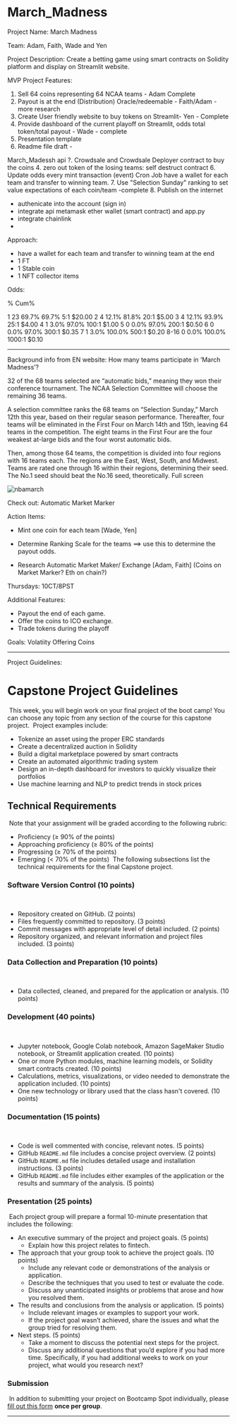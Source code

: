 # March_Madness
Project Name: March Madness

Team: Adam, Faith, Wade and Yen

Project Description: Create a betting game using smart contracts on Solidity platform and display on Streamlit website.

MVP Project Features: 
1. Sell 64 coins representing 64 NCAA teams - Adam Complete
2. Payout is at the end (Distribution) Oracle/redeemable - Faith/Adam - more research
3. Create User friendly website to buy tokens on Streamlit- Yen - Complete
4. Provide dashboard of the current playoff on Streamlit, odds total token/total payout - Wade - complete
5. Presentation template
6. Readme file draft - 

March_Madessh api
?. Crowdsale and Crowdsale Deployer contract to buy the coins
4. zero out token of the losing teams: self destruct contract
6. Update odds every mint transaction (event) Cron Job
have a wallet for each team and transfer to winning team.
7. Use "Selection Sunday" ranking to set value expectations of each coin/team -complete
8. Publish on the internet
- authenicate into the account (sign in)
- integrate api metamask ether wallet (smart contract) and app.py
- integrate chainlink
- 

Approach:
- have a wallet for each team and transfer to winning team at the end
- 1 FT
- 1 Stable coin
- 1 NFT collector items

Odds:

%	Cum%			
						
1	23	69.7%	69.7%		5:1	 $20.00
2	4	12.1%	81.8%		20:1	 $5.00
3	4	12.1%	93.9%		25:1	 $4.00
4	1	3.0%	97.0%		100:1	 $1.00
5	0	0.0%	97.0%		200:1	 $0.50
6	0	0.0%	97.0%		300:1	 $0.35
7	1	3.0%	100.0%		500:1	 $0.20
8-16	0	0.0%	100.0%		1000:1	 $0.10

-----------------------------------------------------------------------------------
Background info from EN website:
How many teams participate in ‘March Madness’?

32 of the 68 teams selected are “automatic bids,” meaning they won their conference tournament. The NCAA Selection Committee will choose the remaining 36 teams.

A selection committee ranks the 68 teams on “Selection Sunday,” March 12th this year, based on their regular season performance. Thereafter, four teams will be eliminated in the First Four on March 14th and 15th, leaving 64 teams in the competition. The eight teams in the First Four are the four weakest at-large bids and the four worst automatic bids.

Then, among those 64 teams, the competition is divided into four regions with 16 teams each. The regions are the East, West, South, and Midwest. Teams are rated one through 16 within their regions, determining their seed. The No.1 seed should beat the No.16 seed, theoretically.
Full screen

![nbamarch](https://en.as.com/ncaa/how-many-teams-are-in-march-madness-how-are-teams-selected-n/)



Check out: 
Automatic Market Marker

Action Items:
- Mint one coin for each team [Wade, Yen]
- Determine Ranking Scale for the teams ==> use this to determine the payout odds.

- Research Automatic Market Maker/ Exchange [Adam, Faith]
(Coins on Market Marker? Eth on chain?)


Thursdays:  10CT/8PST

Additional Features:
* Payout the end of each game. 
* Offer the coins to ICO exchange.
* Trade tokens during the playoff

Goals: 
Volatiity 
Offering Coins


---------------------------------------------------------------------------------------------------------
Project Guidelines: 
# Capstone Project Guidelines
​
This week, you will begin work on your final project of the boot camp! You can choose any topic from any section of the course for this capstone project.
​
Project examples include:
​
* Tokenize an asset using the proper ERC standards
* Create a decentralized auction in Solidity
* Build a digital marketplace powered by smart contracts
* Create an automated algorithmic trading system
* Design an in-depth dashboard for investors to quickly visualize their portfolios
* Use machine learning and NLP to predict trends in stock prices
​
## Technical Requirements
​
Note that your assignment will be graded according to the following rubric:
​
* Proficiency (&ge; 90% of the points)
​
* Approaching proficiency (&ge; 80% of the points)
​
* Progressing (&ge; 70% of the points)
​
* Emerging (&lt; 70% of the points)
​
The following subsections list the technical requirements for the final Capstone project.
​
### Software Version Control (10 points)
​
* Repository created on GitHub. (2 points)
​
* Files frequently committed to repository. (3 points)
​
* Commit messages with appropriate level of detail included. (2 points)
​
* Repository organized, and relevant information and project files included. (3 points)
​
### Data Collection and Preparation (10 points)
​
* Data collected, cleaned, and prepared for the application or analysis. (10 points)
​
### Development  (40 points)
​
* Jupyter notebook, Google Colab notebook, Amazon SageMaker Studio notebook, or Streamlit application created. (10 points)
​
* One or more Python modules, machine learning models, or Solidity smart contracts created. (10 points)
​
* Calculations, metrics, visualizations, or video needed to demonstrate the application included. (10 points)
​
* One new technology or library used that the class hasn't covered. (10 points)
​
### Documentation (15 points)
​
* Code is well commented with concise, relevant notes. (5 points)
​
* GitHub `README.md` file includes a concise project overview. (2 points)
​
* GitHub `README.md` file includes detailed usage and installation instructions. (3 points)
​
* GitHub `README.md` file includes either examples of the application or the results and summary of the analysis. (5 points)
​
### Presentation (25 points)
​
Each project group will prepare a formal 10-minute presentation that includes the following:
​
* An executive summary of the project and project goals. (5 points)
​
    * Explain how this project relates to fintech.
​
* The approach that your group took to achieve the project goals. (10 points)
​
    * Include any relevant code or demonstrations of the analysis or application.
​
    * Describe the techniques that you used to test or evaluate the code.
​
    * Discuss any unanticipated insights or problems that arose and how you resolved them.
​
* The results and conclusions from the analysis or application. (5 points)
​
    * Include relevant images or examples to support your work.
​
    * If the project goal wasn’t achieved, share the issues and what the group tried for resolving them.
​
* Next steps. (5 points)
​
    * Take a moment to discuss the potential next steps for the project.
​
    * Discuss any additional questions that you’d explore if you had more time. Specifically, if you had additional weeks to work on your project, what would you research next?
​
### Submission
​
In addition to submitting your project on Bootcamp Spot individually, please [fill out this form](https://forms.gle/CBk5tyy4sSsGN8k38) **once per group**.
​
- - -
